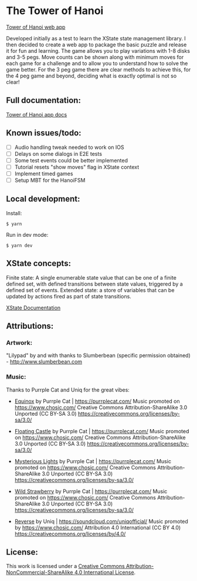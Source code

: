 
# The Tower of Hanoi
[Tower of Hanoi web app](https://towerofhanoi.app)

Developed initially as a test to learn the XState state management library. I then decided to create a web app to package the basic puzzle and release it for fun and learning. The game allows you to play variations with 1-8 disks and 3-5 pegs. Move counts can be shown along with minimum moves for each game for a challenge and to allow you to understand how to solve the game better. For the 3 peg game there are clear methods to achieve this, for the 4 peg game and beyond, deciding what is exactly optimal is not so clear!

## Full documentation:
[Tower of Hanoi app docs](https://app.gitbook.com/@jphildev/s/towerofhanoi/)

## Known issues/todo:
- [ ] Audio handling tweak needed to work on IOS
- [ ] Delays on some dialogs in E2E tests
- [ ] Some test events could be better implemented
- [ ] Tutorial resets "show moves" flag in XState context
- [ ] Implement timed games
- [ ] Setup MBT for the HanoiFSM

## Local development:

Install:
```
$ yarn
```

Run in dev mode:
```
$ yarn dev
```

## XState concepts:
Finite state: A single enumerable state value that can be one of a finite defined set, with defined transitions between state values, triggered by a defined set of events.
Extended state: a store of variables that can be updated by actions fired as part of state transitions.

[XState Documentation](https://xstate.js.org/docs/)

## Attributions:

### Artwork:

"Lilypad" by and with thanks to Slumberbean (specific permission obtained) - http://www.slumberbean.com

### Music:

Thanks to Purrple Cat and Uniq for the great vibes:

- [Equinox](https://purrplecat.com/) by Purrple Cat | https://purrplecat.com/
Music promoted on https://www.chosic.com/
Creative Commons Attribution-ShareAlike 3.0 Unported (CC BY-SA 3.0)
https://creativecommons.org/licenses/by-sa/3.0/

- [Floating Castle](https://purrplecat.com/) by Purrple Cat | https://purrplecat.com/
Music promoted on https://www.chosic.com/
Creative Commons Attribution-ShareAlike 3.0 Unported (CC BY-SA 3.0)
https://creativecommons.org/licenses/by-sa/3.0/

- [Mysterious Lights](https://purrplecat.com/) by Purrple Cat | https://purrplecat.com/
Music promoted on https://www.chosic.com/
Creative Commons Attribution-ShareAlike 3.0 Unported (CC BY-SA 3.0)
https://creativecommons.org/licenses/by-sa/3.0/

- [Wild Strawberry](https://purrplecat.com/) by Purrple Cat | https://purrplecat.com/
Music promoted on https://www.chosic.com/
Creative Commons Attribution-ShareAlike 3.0 Unported (CC BY-SA 3.0)
https://creativecommons.org/licenses/by-sa/3.0/

- [Reverse](https://soundcloud.com/uniqofficial/) by Uniq | https://soundcloud.com/uniqofficial/
Music promoted by https://www.chosic.com/
Attribution 4.0 International (CC BY 4.0)
https://creativecommons.org/licenses/by/4.0/

## License:

This work is licensed under a <a rel="license" href="http://creativecommons.org/licenses/by-nc-sa/4.0/">Creative Commons Attribution-NonCommercial-ShareAlike 4.0 International License</a>.